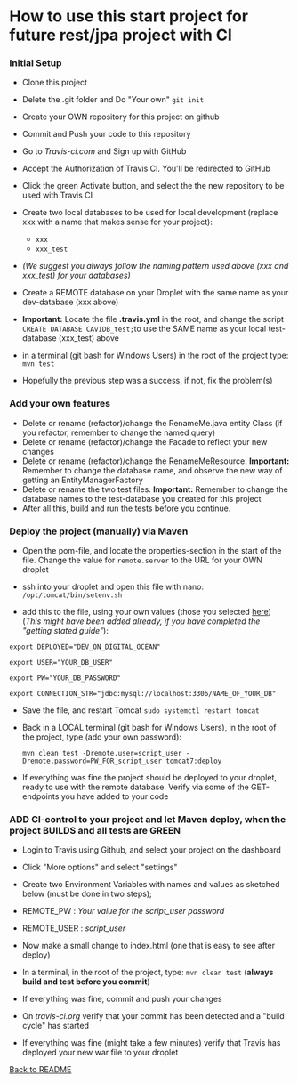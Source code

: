 # How to use this start project for future rest/jpa project with CI

### Initial Setup
- Clone this project
- Delete the .git folder and Do "Your own" `git init`
- Create your OWN repository for this project on github
- Commit and Push your code to this repository
- Go to *Travis-ci.com* and Sign up with GitHub
- Accept the Authorization of Travis CI. You’ll be redirected to GitHub
- Click the green Activate button, and select the the new repository to be used with Travis CI

- Create two local databases to be used for local development (replace xxx with a name that makes sense for your project):
  - `xxx`
  - `xxx_test`
- *(We suggest you always follow the naming pattern used above (xxx and xxx_test) for your databases)*
- Create a REMOTE database on your Droplet with the same name as your dev-database (xxx above)
- **Important:** Locate the file **.travis.yml** in the root, and change the script `CREATE DATABASE CAv1DB_test;`to use the SAME name as your local test-database (xxx_test) above
- in a terminal (git bash for Windows Users) in the root of the project type: `mvn test`
- Hopefully the previous step was a success, if not, fix the problem(s)

### Add your own features
- Delete or rename (refactor)/change the RenameMe.java entity Class (if you refactor, remember to change the named query)
- Delete or rename (refactor)/change the Facade to reflect your new changes
- Delete or rename (refactor)/change the RenameMeResource. **Important:** Remember to change the database name, and observe the new way of getting an EntityManagerFactory
- Delete or rename the two test files. **Important:** Remember to change the database names to the test-database you created for this project 
- After all this, build and run the tests before you continue.

### Deploy the project (manually) via Maven
- Open the pom-file, and locate the properties-section in the start of the file. Change the value for `remote.server` to the URL for your OWN droplet

- ssh into your droplet and open this file with nano: `/opt/tomcat/bin/setenv.sh`
- add this to the file, using your own values (those you selected [here](https://docs.google.com/document/d/1POXowHvFNSTL6C-QOlivkSnL_iF1ogsLGFRTckbBdt8/edit#heading=h.11opjunivufy))
(*This might have been added already, if you have completed the "getting stated guide"*):

`export DEPLOYED="DEV_ON_DIGITAL_OCEAN"`

`export USER="YOUR_DB_USER"`

`export PW="YOUR_DB_PASSWORD"`

`export CONNECTION_STR="jdbc:mysql://localhost:3306/NAME_OF_YOUR_DB"
`
- Save the file, and restart Tomcat `sudo systemctl restart tomcat`
- Back in a LOCAL terminal (git bash for Windows Users), in the root of the project, type (add your own password):

  `mvn clean test -Dremote.user=script_user -Dremote.password=PW_FOR_script_user tomcat7:deploy`

- If everything was fine the project should be deployed to your droplet, ready to use with the remote database. Verify via some of the GET-endpoints you have added to your code


### ADD CI-control to your project and let Maven deploy, when the project BUILDS and all tests are GREEN
- Login to Travis using Github, and select your project on the dashboard
- Click "More options" and select "settings"
- Create two Environment Variables with names and values as sketched below (must be done in two steps);
 - REMOTE_PW   :  *Your value for the script_user password*
 - REMOTE_USER :  *script_user*
 
 - Now make a small change to index.html (one that is easy to see after deploy)
 - In a terminal, in the root of the project, type: `mvn clean test` (**always build and test before you commit**)
 - If everything was fine, commit and push your changes
 - On *travis-ci.org* verify that your commit has been detected and a "build cycle" has started
 - If everything was fine (might take a few minutes) verify that Travis has deployed your new war file to your droplet

[Back to README](README.md)

